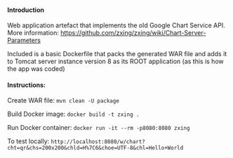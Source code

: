#### Introduction 

Web application artefact that implements the old Google Chart Service API. More information: https://github.com/zxing/zxing/wiki/Chart-Server-Parameters

Included is a basic Dockerfile that packs the generated WAR file and adds it to Tomcat server instance version 8 as its ROOT application (as this is how the app was coded)

#### Instructions:

Create WAR file:  `mvn clean -U package`

Build Docker image: `docker build -t zxing .`

Run Docker container: `docker run -it --rm -p8080:8080 zxing`

To test locally: `http://localhost:8080/w/chart?cht=qr&chs=200x200&chld=H%7C6&choe=UTF-8&chl=Hello+World`
